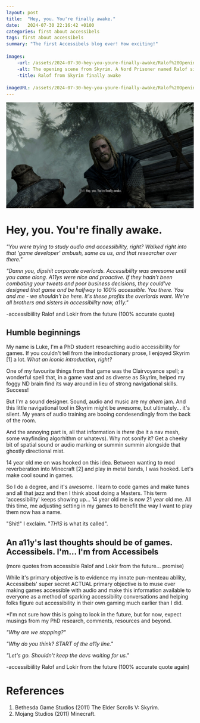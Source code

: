 ```yaml
---
layout: post
title:  "Hey, you. You're finally awake."
date:   2024-07-30 22:16:42 +0100
categories: first about accessibels
tags: first about accessibels
summary: "The first Accessibels blog ever! How exciting!"

images:
    -url: /assets/2024-07-30-hey-you-youre-finally-awake/Ralof%20Opening%20Scene.jpeg
    -alt: The opening scene from Skyrim. A Nord Prisoner named Ralof sits in a wagon talking to the player. They are being transported through a misty forest. Ralof says "Hey, you. You're finally awake.
    -title: Ralof from Skyrim finally awake

imageURL: /assets/2024-07-30-hey-you-youre-finally-awake/Ralof%20Opening%20Scene.jpeg
---
```

![The opening scene from Skyrim. A Nord Prisoner named Ralof sits in a wagon talking to the player. They are being transported through a misty foresr. Ralof says "Hey, you. You're finally awake.](/assets/2024-07-30-hey-you-youre-finally-awake/Ralof%20Opening%20Scene.jpeg "Opening scene with Ralof from Skyrim.")

# Hey, you. You're finally awake.

*"You were trying to study audio and accessibility, right? Walked right into that 'game developer' ambush, same as us, and that researcher over there."* 

*"Damn you, dipshit corporate overlords. Accessibility was awesome until you came along. A11ys were nice and proactive. If they hadn't been combating your tweets and poor business decisions, they could've designed that game and be halfway to 100% accessible. You there. You and me - we shouldn't be here. It's these profits the overlords want. We're all brothers and sisters in accessibility now, a11y."* 

-accessibiility Ralof and Lokir from the future (100% accurate quote)

## Humble beginnings

My name is Luke, I'm a PhD student researching audio accessibility for games. If you couldn't tell from the introductionary prose, I enjoyed Skyrim [1] a lot. *What an iconic introduction, right?*

One of my favourite things from that game was the Clairvoyance spell; a wonderful spell that, in a game vast and as diverse as Skyrim, helped my foggy ND brain find its way around in lieu of strong navigational skills. Success!

But I'm a sound designer. Sound, audio and music are my *ahem* jam. And this little navigational tool in Skyrim might be awesome, but ultimately... it's silent. My years of audio training are booing condesendingly from the back of the room.

And the annoying part is, all that information is *there* (be it a nav mesh, some wayfinding algorhithm or whatevs). Why not sonify it? Get a cheeky bit of spatial sound or audio marking or summin summin alongside that ghostly directional mist.

14 year old me on was hooked on this idea. Between wanting to mod reverberation into Minecraft [2] and play in metal bands, I was hooked. Let's make cool sound in games. 

So I do a degree, and it's awesome. I learn to code games and make tunes and all that jazz and then I think about doing a Masters. This term 'accessibility' keeps showing up... 14 year old me is now 21 year old me. All this time, me adjusting setting in my games to benefit the way I want to play them now has a name. 

"Shit!" I exclaim. "*THIS* is what its called".

## An a11y's last thoughts should be of games. Accessibels. I'm... I'm from Accessibels

(more quotes from accessible Ralof and Lokir from the future... promise)

While it's primary objective is to evidence my innate pun-menteau ability, Accessibels' super secret ACTUAL primary objective is to muse over making games accessible with audio and make this information available to everyone as a method of sparking accessibility conversations and helping folks figure out accessibility in their own gaming much earlier than I did. 

*I'm not sure how this is going to look in the future, but for now, expect musings from my PhD research, comments, resources and beyond.

*"Why are we stopping?"*

*"Why do you think? START of the a11y line."*

*"Let's go. Shouldn't keep the devs waiting for us."* 

-accessibiility Ralof and Lokir from the future (100% accurate quote again)

# References

1. Bethesda Game Studios (2011) The Elder Scrolls V: Skyrim.
2. Mojang Studios (2011) Minecraft.